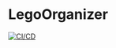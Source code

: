 # LegoOrganizer
[![CI/CD](https://github.com/samsmithnz/LegoOrganizer/actions/workflows/workflow.yml/badge.svg)](https://github.com/samsmithnz/LegoOrganizer/actions/workflows/workflow.yml)
